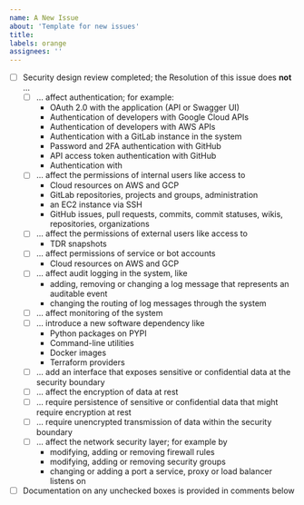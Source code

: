 ```yaml
---
name: A New Issue
about: 'Template for new issues'
title: 
labels: orange 
assignees: ''
---
```


<!--
Add your description here. For suspected bugs, the steps required to reproduce
the problem, as well as the expected and actual outcome should be included in
the description. Solutions should be proposed in a  separate comment, not the
issue description. Please do not modify or delete the checklist below. The
checklist should remain at the end of the issue description.
-->

- [ ] Security design review completed; the Resolution of this issue does **not** …
  - [ ] … affect authentication; for example:
    - OAuth 2.0 with the application (API or Swagger UI)
    - Authentication of developers with Google Cloud APIs
    - Authentication of developers with AWS APIs
    - Authentication with a GitLab instance in the system
    - Password and 2FA authentication with GitHub
    - API access token authentication with GitHub
    - Authentication with 
  - [ ] … affect the permissions of internal users like access to
    - Cloud resources on AWS and GCP
    - GitLab repositories, projects and groups, administration
    - an EC2 instance via SSH
    - GitHub issues, pull requests, commits, commit statuses, wikis, repositories, organizations
  - [ ] … affect the permissions of external users like access to
    - TDR snapshots
  - [ ] … affect permissions of service or bot accounts
    - Cloud resources on AWS and GCP
  - [ ] … affect audit logging in the system, like
    - adding, removing or changing a log message that represents an auditable event
    - changing the routing of log messages through the system
  - [ ] … affect monitoring of the system
  - [ ] … introduce a new software dependency like
    - Python packages on PYPI
    - Command-line utilities
    - Docker images
    - Terraform providers
  - [ ] … add an interface that exposes sensitive or confidential data at the security boundary
  - [ ] … affect the encryption of data at rest
  - [ ] … require persistence of sensitive or confidential data that might require encryption at rest
  - [ ] … require unencrypted transmission of data within the security boundary
  - [ ] … affect the network security layer; for example by 
    - modifying, adding or removing firewall rules
    - modifying, adding or removing security groups
    - changing or adding a port a service, proxy or load balancer listens on
- [ ] Documentation on any unchecked boxes is provided in comments below
